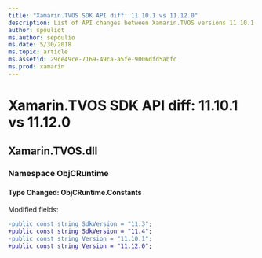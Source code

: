 ```yaml
---
title: "Xamarin.TVOS SDK API diff: 11.10.1 vs 11.12.0"
description: List of API changes between Xamarin.TVOS versions 11.10.1 and 11.12.0.
author: spouliot
ms.author: sepoulio
ms.date: 5/30/2018
ms.topic: article
ms.assetid: 29ce49ce-7169-49ca-a5fe-9006dfd5abfc
ms.prod: xamarin
---
```


# Xamarin.TVOS SDK API diff: 11.10.1 vs 11.12.0

<a name="Xamarin.TVOS.dll" />

## Xamarin.TVOS.dll

### Namespace ObjCRuntime

#### Type Changed: ObjCRuntime.Constants

Modified fields:

```diff
-public const string SdkVersion = "11.3";
+public const string SdkVersion = "11.4";
-public const string Version = "11.10.1";
+public const string Version = "11.12.0";
```



